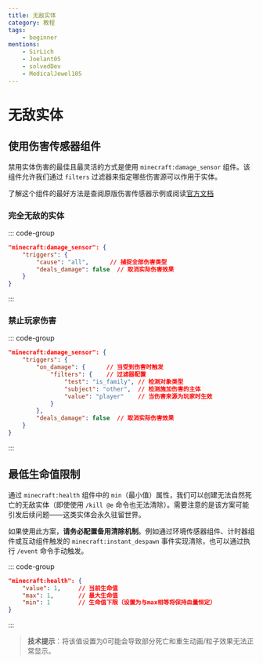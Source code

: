 ```yaml
---
title: 无敌实体
category: 教程
tags:
    - beginner
mentions:
    - SirLich
    - Joelant05
    - solvedDev
    - MedicalJewel105
---
```


# 无敌实体

<!--@include: @/wiki/bedrock-wiki-mirror.md-->

## 使用伤害传感器组件

禁用实体伤害的最佳且最灵活的方式是使用 `minecraft:damage_sensor` 组件。该组件允许我们通过 `filters` 过滤器来指定哪些伤害源可以作用于实体。

了解这个组件的最好方法是查阅原版伤害传感器示例或阅读[官方文档](https://bedrock.dev/docs/stable/Entities#minecraft:damage_sensor)

### 完全无敌的实体

::: code-group
```json [BP/entities/entity.json#minecraft:entity/components]
"minecraft:damage_sensor": {
    "triggers": {
        "cause": "all",      // 捕捉全部伤害类型
        "deals_damage": false  // 取消实际伤害效果
    }
}
```
:::

### 禁止玩家伤害

::: code-group
```json [BP/entities/entity.json#minecraft:entity/components]
"minecraft:damage_sensor": {
    "triggers": {
        "on_damage": {      // 当受到伤害时触发
            "filters": {    // 过滤器配置
                "test": "is_family", // 检测对象类型
                "subject": "other",  // 检测施加伤害的主体
                "value": "player"    // 当伤害来源为玩家时生效
            }
        },
        "deals_damage": false  // 取消实际伤害效果
    }
}
```
:::

## 最低生命值限制

通过 `minecraft:health` 组件中的 `min`（最小值）属性，我们可以创建无法自然死亡的无敌实体（即使使用 `/kill @e` 命令也无法清除）。需要注意的是该方案可能引发后续问题——这类实体会永久驻留世界。

如果使用此方案，**请务必配置备用清除机制**。例如通过环境传感器组件、计时器组件或互动组件触发的 `minecraft:instant_despawn` 事件实现清除，也可以通过执行 `/event` 命令手动触发。

::: code-group
```json [BP/entities/entity.json#minecraft:entity/components]
"minecraft:health": {
    "value": 1,     // 当前生命值
    "max": 1,       // 最大生命值
    "min": 1        // 生命值下限（设置为与max相等将保持血量恒定）
}
```
:::

> **技术提示**：将该值设置为0可能会导致部分死亡和重生动画/粒子效果无法正常显示。